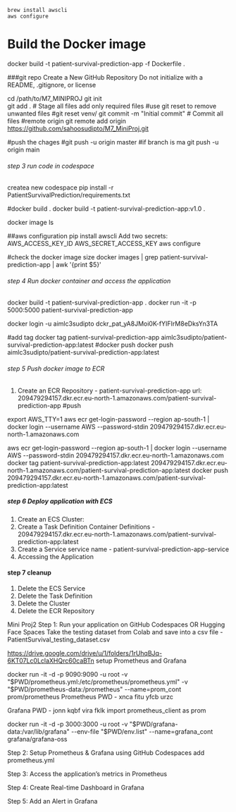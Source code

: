     brew install awscli
    aws configure

# Build the Docker image
docker build -t patient-survival-prediction-app -f Dockerfile .


###git repo
Create a New GitHub Repository
Do not initialize with a README, .gitignore, or license

cd /path/to/M7_MINIPROJ 
git init                 
git add .   # Stage all files add only required files
#use git reset to remove unwanted files
#git reset venv/
git commit -m "Initial commit"   # Commit all files
#remote origin
git remote add origin https://github.com/sahoosudipto/M7_MiniProj.git

#push the chages
#git push -u origin master
#if branch is ma
git push -u origin main

###### step 3 run code in codespace
createa new codespace
pip install -r PatientSurvivalPrediction/requirements.txt

#docker build .
docker build -t patient-survival-prediction-app:v1.0 .

docker image ls

##aws configuration
pip install awscli
Add two secrets:
    AWS_ACCESS_KEY_ID
    AWS_SECRET_ACCESS_KEY
aws configure

#check the docker image size
docker images | grep patient-survival-prediction-app | awk '{print $5}'


###### step 4 Run docker container and access the application
docker build -t patient-survival-prediction-app .
docker run -it -p 5000:5000 patient-survival-prediction-app

docker login -u aimlc3sudipto
dckr_pat_yA8JMoi0K-fYIFIrM8eDksYn3TA

#add tag
docker tag patient-survival-prediction-app aimlc3sudipto/patient-survival-prediction-app:latest
#docker push
docker push aimlc3sudipto/patient-survival-prediction-app:latest

###### step 5 Push docker image to ECR

1. Create an ECR Repository - patient-survival-prediction-app
url: 209479294157.dkr.ecr.eu-north-1.amazonaws.com/patient-survival-prediction-app
#push

export AWS_TTY=1
aws ecr get-login-password --region ap-south-1 | docker login --username AWS --password-stdin 209479294157.dkr.ecr.eu-north-1.amazonaws.com


aws ecr get-login-password --region ap-south-1 | docker login --username AWS --password-stdin 209479294157.dkr.ecr.eu-north-1.amazonaws.com
docker tag patient-survival-prediction-app:latest 209479294157.dkr.ecr.eu-north-1.amazonaws.com/patient-survival-prediction-app:latest
docker push 209479294157.dkr.ecr.eu-north-1.amazonaws.com/patient-survival-prediction-app:latest


##### step 6 Deploy application with ECS
1.  Create an ECS Cluster:
2. Create a Task Definition
    Container Definitions - 209479294157.dkr.ecr.eu-north-1.amazonaws.com/patient-survival-prediction-app:latest
3. Create a Service
    service name - patient-survival-prediction-app-service    
4. Accessing the Application

#### step 7 cleanup
1. Delete the ECS Service
2. Delete the Task Definition
3. Delete the Cluster
4. Delete the ECR Repository



Mini Proj2
Step 1: Run your application on GitHub Codespaces OR Hugging Face Spaces
Take the testing dataset from Colab and save into a csv file - PatientSurvival_testing_dataset.csv

https://drive.google.com/drive/u/1/folders/1rUhqBJq-6KT07Lc0LclaXHQrc60caBTn
setup Prometheus and Grafana

docker run -it -d -p 9090:9090 -u root -v "$PWD/prometheus.yml:/etc/prometheus/prometheus.yml" -v "$PWD/prometheus-data:/prometheus" --name=prom_cont prom/prometheus
Prometheus PWD - xnca fitu yfcb urzc

Grafana PWD - jonn kqbf vira fklk
import prometheus_client as prom

docker run -it -d -p 3000:3000 -u root -v "$PWD/grafana-data:/var/lib/grafana" --env-file "$PWD/env.list" --name=grafana_cont grafana/grafana-oss


Step 2: Setup Prometheus & Grafana using GitHub Codespaces
add prometheus.yml

Step 3: Access the application’s metrics in Prometheus

Step 4: Create Real-time Dashboard in Grafana

Step 5: Add an Alert in Grafana
